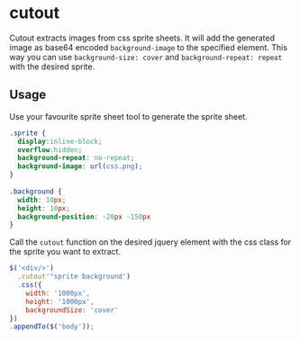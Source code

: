 # cutout
Cutout extracts images from css sprite sheets. It will add the generated image as base64 encoded `background-image` to the specified element. This way you can use `background-size: cover` and `background-repeat: repeat` with the desired sprite.

Usage
------

Use your favourite sprite sheet tool to generate the sprite sheet.

```css 
.sprite {
  display:inline-block;
  overflow:hidden;
  background-repeat: no-repeat;
  background-image: url(css.png);
}
 
.background {
  width: 10px;
  height: 10px;
  background-position: -20px -150px
}
```

Call the `cutout` function on the desired jquery element with the css class for the sprite you want to extract.

```javascript
$('<div/>')
  .cutout'"sprite background')
  .css({
    width: '1000px',
    height: '1000px',
    backgroundSize: 'cover'
})
.appendTo($('body'));
```
